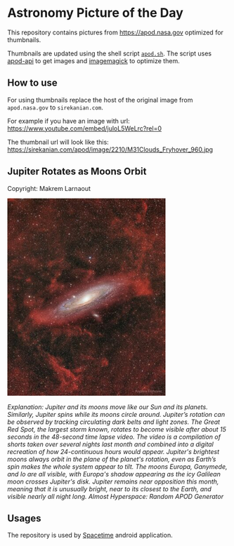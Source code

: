# Astronomy Picture of the Day

This repository contains pictures from https://apod.nasa.gov optimized for thumbnails.

Thumbnails are updated using the shell script [`apod.sh`](apod.sh). The script
uses [apod-api](https://github.com/nasa/apod-api) to get images and [imagemagick](https://imagemagick.org) to
optimize them.

## How to use

For using thumbnails replace the host of the original image from `apod.nasa.gov` to `sirekanian.com`.

For example if you have an image with url:<br>
https://www.youtube.com/embed/juloL5WeLrc?rel=0

The thumbnail url will look like this:<br>
https://sirekanian.com/apod/image/2210/M31Clouds_Fryhover_960.jpg

## Jupiter Rotates as Moons Orbit

Copyright: Makrem Larnaout

[![the picture of the day][1]][2]

_Explanation: Jupiter and its moons move like our Sun and its planets. Similarly, Jupiter spins while its moons circle around. Jupiter’s rotation can be observed by tracking circulating dark belts and light zones. The Great Red Spot, the largest storm known, rotates to become visible after about 15 seconds in the 48-second time lapse video. The video is a compilation of shorts taken over several nights last month and combined into a digital recreation of how 24-continuous hours would appear. Jupiter's brightest moons always orbit in the plane of the planet's rotation, even as Earth’s spin makes the whole system appear to tilt.  The moons Europa, Ganymede, and Io are all visible, with Europa's shadow appearing as the icy Galilean moon crosses Jupiter's disk.  Jupiter remains near opposition this month, meaning that it is unusually bright, near to its closest to the Earth, and visible nearly all night long.   Almost Hyperspace: Random APOD Generator_

## Usages

The repository is used by [Spacetime][3] android application.

[1]: image/2210/M31Clouds_Fryhover_960.jpg

[2]: https://www.youtube.com/embed/juloL5WeLrc?rel=0

[3]: https://github.com/sirekanian/spacetime
